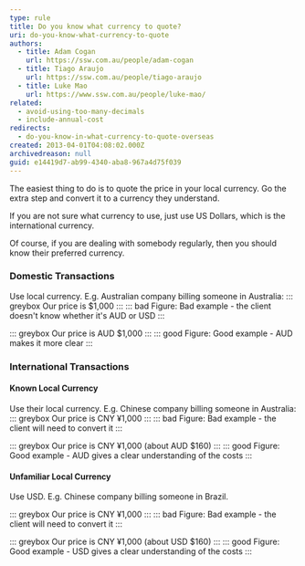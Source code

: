 ```yaml
---
type: rule
title: Do you know what currency to quote?
uri: do-you-know-what-currency-to-quote
authors:
  - title: Adam Cogan
    url: https://ssw.com.au/people/adam-cogan
  - title: Tiago Araujo
    url: https://ssw.com.au/people/tiago-araujo
  - title: Luke Mao
    url: https://www.ssw.com.au/people/luke-mao/
related:
  - avoid-using-too-many-decimals
  - include-annual-cost
redirects:
  - do-you-know-in-what-currency-to-quote-overseas
created: 2013-04-01T04:08:02.000Z
archivedreason: null
guid: e14419d7-ab99-4340-aba8-967a4d75f039
---
```

The easiest thing to do is to quote the price in your local currency. Go the extra step and convert it to a currency they understand.

If you are not sure what currency to use, just use US Dollars, which is the international currency.

Of course, if you are dealing with somebody regularly, then you should know their preferred currency.

### Domestic Transactions
Use local currency. E.g. Australian company billing someone in Australia:
::: greybox
Our price is $1,000
:::
::: bad
Figure: Bad example - the client doesn't know whether it's AUD or USD
:::

::: greybox
Our price is AUD $1,000
:::
::: good
Figure: Good example  - AUD makes it more clear
:::

### International Transactions

#### Known Local Currency

Use their local currency. E.g. Chinese company billing someone in Australia:
::: greybox
Our price is CNY ¥1,000
:::
::: bad
Figure: Bad example - the client will need to convert it
:::

::: greybox
Our price is CNY ¥1,000 (about AUD $160)
:::
::: good
Figure: Good example  - AUD gives a clear understanding of the costs
:::

#### Unfamiliar Local Currency

Use USD. E.g. Chinese company billing someone in Brazil.

::: greybox
Our price is CNY ¥1,000
:::
::: bad
Figure: Bad example - the client will need to convert it
:::

::: greybox
Our price is CNY ¥1,000 (about USD $160)
:::
::: good
Figure: Good example - USD gives a clear understanding of the costs
:::
